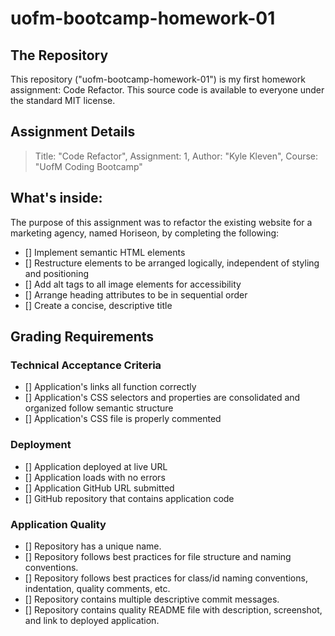 # uofm-bootcamp-homework-01

## The Repository
This repository ("uofm-bootcamp-homework-01") is my first homework assignment: Code Refactor. This source code is available to everyone under the standard MIT license.

## Assignment Details
>    Title: "Code Refactor",
>    Assignment: 1,
>    Author: "Kyle Kleven",
>    Course: "UofM Coding Bootcamp"

## What's inside:
The purpose of this assignment was to refactor the existing website for a marketing agency, named Horiseon, by completing the following:
- [] Implement semantic HTML elements
- [] Restructure elements to be arranged logically, independent of styling and positioning
- [] Add alt tags to all image elements for accessibility
- [] Arrange heading attributes to be in sequential order
- [] Create a concise, descriptive title

## Grading Requirements 

### Technical Acceptance Criteria
- [] Application's links all function correctly
- [] Application's CSS selectors and properties are consolidated and organized follow semantic structure
- [] Application's CSS file is properly commented

### Deployment
- [] Application deployed at live URL
- [] Application loads with no errors
- [] Application GitHub URL submitted
- [] GitHub repository that contains application code

### Application Quality
- [] Repository has a unique name.
- [] Repository follows best practices for file structure and naming conventions.
- [] Repository follows best practices for class/id naming conventions, indentation, quality comments, etc.
- [] Repository contains multiple descriptive commit messages.
- [] Repository contains quality README file with description, screenshot, and link to deployed application.
